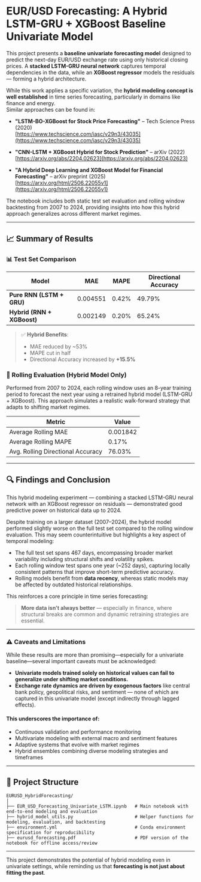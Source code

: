 # EUR/USD Forecasting: A Hybrid LSTM-GRU + XGBoost Baseline Univariate Model

This project presents a **baseline univariate forecasting model** designed to predict the next-day EUR/USD exchange rate using only historical closing prices. A **stacked LSTM-GRU neural network** captures temporal dependencies in the data, while an **XGBoost regressor** models the residuals — forming a hybrid architecture.

While this work applies a specific variation, the **hybrid modeling concept is well established** in time series forecasting, particularly in domains like finance and energy.   
Similar approaches can be found in:

- **"LSTM-BO-XGBoost for Stock Price Forecasting"** – Tech Science Press (2020)  
  [https://www.techscience.com/iasc/v29n3/43035](https://www.techscience.com/iasc/v29n3/43035)

- **"CNN-LSTM + XGBoost Hybrid for Stock Prediction"** – arXiv (2022)  
  [https://arxiv.org/abs/2204.02623](https://arxiv.org/abs/2204.02623)

- **"A Hybrid Deep Learning and XGBoost Model for Financial Forecasting"** – arXiv preprint (2025)  
  [https://arxiv.org/html/2506.22055v1](https://arxiv.org/html/2506.22055v1)


The notebook includes both static test set evaluation and rolling window backtesting from 2007 to 2024, providing insights into how this hybrid approach generalizes across different market regimes.

---

## 📈 Summary of Results

### 📊 Test Set Comparison

| Model                          | MAE       | MAPE     | Directional Accuracy |
|-------------------------------|-----------|----------|-----------------------|
| **Pure RNN (LSTM + GRU)**     | 0.004551  | 0.42%    | 49.79%                |
| **Hybrid (RNN + XGBoost)**    | 0.002149  | 0.20%    | 65.24%                |

> ✅ **Hybrid Benefits**:
> - MAE reduced by ~53%
> - MAPE cut in half
> - Directional Accuracy increased by **+15.5%**

### 🔁 Rolling Evaluation (Hybrid Model Only)
Performed from 2007 to 2024, each rolling window uses an 8-year training period to forecast the next year using a retrained hybrid model (LSTM-GRU + XGBoost).
This approach simulates a realistic walk-forward strategy that adapts to shifting market regimes.


| Metric                        | Value     |
|-------------------------------|-----------|
| Average Rolling MAE           | 0.001842  |
| Average Rolling MAPE          | 0.17%     |
| Avg. Rolling Directional Accuracy | 76.03% |

---

## 🔍 Findings and Conclusion

This hybrid modeling experiment — combining a stacked LSTM-GRU neural network with an XGBoost regressor on residuals — demonstrated good predictive power on historical data up to 2024.

Despite training on a larger dataset (2007–2024), the hybrid model performed slightly worse on the full test set compared to the rolling window evaluation. This may seem counterintuitive but highlights a key aspect of temporal modeling:

- The full test set spans 467 days, encompassing broader market variability including structural shifts and volatility spikes.
- Each rolling window test spans one year (~252 days), capturing locally consistent patterns that improve short-term predictive accuracy.
- Rolling models benefit from **data recency**, whereas static models may be affected by outdated historical relationships.

This reinforces a core principle in time series forecasting:

> **More data isn’t always better** — especially in finance, where structural breaks are common and dynamic retraining strategies are essential.

---

### ⚠️ Caveats and Limitations

While these results are more than promising—especially for a univariate baseline—several important caveats must be acknowledged:

- **Univariate models trained solely on historical values can fail to generalize under shifting market conditions.**  
- **Exchange rate dynamics are driven by exogenous factors** like central bank policy, geopolitical risks, and sentiment — none of which are captured in this univariate model (except indirectly through lagged effects).

#### This underscores the importance of:

- Continuous validation and performance monitoring  
- Multivariate modeling with external macro and sentiment features  
- Adaptive systems that evolve with market regimes  
- Hybrid ensembles combining diverse modeling strategies and timeframes  

---

## 📁 Project Structure

```
EURUSD_HybridForecasting/
│
├── EUR_USD_Forecasting_Univariate_LSTM.ipynb   # Main notebook with end-to-end modeling and evaluation
├── hybrid_model_utils.py                       # Helper functions for modeling, evaluation, and backtesting
├── environment.yml                             # Conda environment specification for reproducibility
├── eurusd_forecasting.pdf                      # PDF version of the notebook for offline access/review
```

---

This project demonstrates the potential of hybrid modeling even in univariate settings, while reminding us that **forecasting is not just about fitting the past**.
